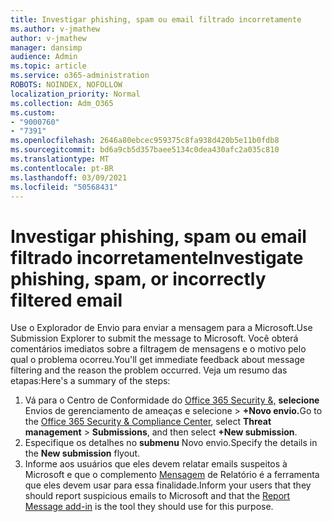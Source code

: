 ```yaml
---
title: Investigar phishing, spam ou email filtrado incorretamente
ms.author: v-jmathew
author: v-jmathew
manager: dansimp
audience: Admin
ms.topic: article
ms.service: o365-administration
ROBOTS: NOINDEX, NOFOLLOW
localization_priority: Normal
ms.collection: Adm_O365
ms.custom:
- "9000760"
- "7391"
ms.openlocfilehash: 2646a80ebcec959375c8fa938d420b5e11b0fdb8
ms.sourcegitcommit: bd6a9cb5d357baee5134c0dea430afc2a035c810
ms.translationtype: MT
ms.contentlocale: pt-BR
ms.lasthandoff: 03/09/2021
ms.locfileid: "50568431"
---
```

# <a name="investigate-phishing-spam-or-incorrectly-filtered-email"></a><span data-ttu-id="5e009-102">Investigar phishing, spam ou email filtrado incorretamente</span><span class="sxs-lookup"><span data-stu-id="5e009-102">Investigate phishing, spam, or incorrectly filtered email</span></span>

<span data-ttu-id="5e009-103">Use o Explorador de Envio para enviar a mensagem para a Microsoft.</span><span class="sxs-lookup"><span data-stu-id="5e009-103">Use Submission Explorer to submit the message to Microsoft.</span></span> <span data-ttu-id="5e009-104">Você obterá comentários imediatos sobre a filtragem de mensagens e o motivo pelo qual o problema ocorreu.</span><span class="sxs-lookup"><span data-stu-id="5e009-104">You'll get immediate feedback about message filtering and the reason the problem occurred.</span></span> <span data-ttu-id="5e009-105">Veja um resumo das etapas:</span><span class="sxs-lookup"><span data-stu-id="5e009-105">Here's a summary of the steps:</span></span>

1. <span data-ttu-id="5e009-106">Vá para o Centro de Conformidade do [Office 365 Security &,](https://go.microsoft.com/fwlink/p/?linkid=2077143) **selecione** Envios de gerenciamento de ameaças e selecione  >   **+Novo envio.**</span><span class="sxs-lookup"><span data-stu-id="5e009-106">Go to the [Office 365 Security & Compliance Center](https://go.microsoft.com/fwlink/p/?linkid=2077143), select **Threat management** > **Submissions**, and then select **+New submission**.</span></span>
2. <span data-ttu-id="5e009-107">Especifique os detalhes no **submenu** Novo envio.</span><span class="sxs-lookup"><span data-stu-id="5e009-107">Specify the details in the **New submission** flyout.</span></span>
3. <span data-ttu-id="5e009-108">Informe aos usuários que eles devem relatar emails suspeitos à Microsoft e que o complemento [Mensagem](https://go.microsoft.com/fwlink/?linkid=2092385) de Relatório é a ferramenta que eles devem usar para essa finalidade.</span><span class="sxs-lookup"><span data-stu-id="5e009-108">Inform your users that they should report suspicious emails to Microsoft and that the [Report Message add-in](https://go.microsoft.com/fwlink/?linkid=2092385) is the tool they should use for this purpose.</span></span>
